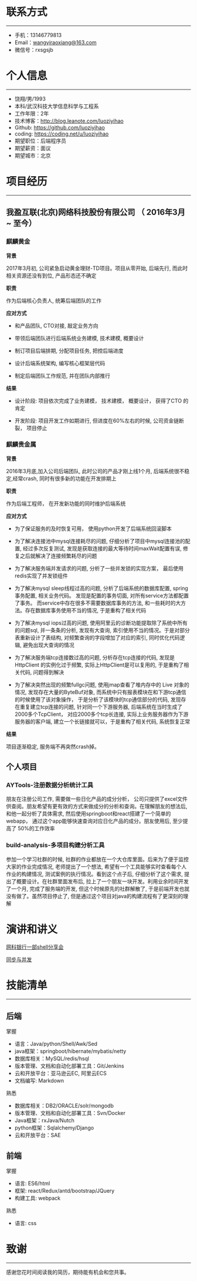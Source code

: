 
# 联系方式
---

- 手机：13146779813
- Email：wangyiraoxiang@163.com
- 微信号：rxsgsjb


# 个人信息
---

- 饶翔/男/1993 
- 本科/武汉科技大学信息科学与工程系 
- 工作年限：2年
- 技术博客：http://blog.leanote.com/luoziyihao
- Github: https://github.com/luoziyihao
- coding: https://coding.net/u/luoziyihao
- 期望职位：后端程序员
- 期望薪资：面议
- 期望城市：北京

# 项目经历
---

## 我盈互联(北京)网络科技股份有限公司 （ 2016年3月 ~ 至今）

### 麒麟黄金

**背景**

2017年3月初, 公司紧急启动黄金理财-TD项目。项目从零开始, 后端先行, 而此时相关资源还没有到位, 产品形态还不确定 

**职责**

作为后端核心负责人, 统筹后端团队的工作

**应对方式**

- 和产品团队, CTO对接, 敲定业务方向

- 带领后端团队进行后端系统业务建模, 技术建模, 概要设计

- 制订项目后端排期, 分配项目任务, 把控后端进度

- 设计后端系统架构, 编写核心框架层代码

- 制定后端团队工作规范, 并在团队内部推行

**结果**

- 设计阶段: 项目依次完成了业务建模， 技术建模， 概要设计， 获得了CTO 的肯定

- 开发阶段: 项目开发工作如期进行, 但进度在60%左右的时候, 公司资金链断裂， 项目停止


### 麒麟贵金属

**背景**

2016年3月底,加入公司后端团队, 此时公司的产品才刚上线1个月, 后端系统很不稳定,经常crash,  同时有很多新的功能在开发排期上

**职责** 

作为后端工程师， 在开发新功能的同时维护后端系统

**应对方式**

- 为了保证服务的及时恢复可用， 使用python开发了后端系统回滚脚本

- 为了解决连接池中mysql连接耗尽的问题, 仔细分析了项目中mysql连接池的配置, 经过多次反复测试, 发现是获取连接的最大等待时间maxWait配置有误, 修复之后就解决了连接频繁耗尽的问题

- 为了解决服务端并发请求的问题, 分析了一些并发锁的实现方案， 最后使用redis实现了并发锁组件

- 为了解决mysql sleep线程过高的问题, 分析了后端系统的数据库配置, spring事务配置, 相关业务代码。 发现是配置的事务切面, 对所有service方法都配置了事务。 而service中存在很多不需要数据库事务的方法, 和一些耗时的大方法。存在数据库事务使用不当的情况, 于是重构了相关代码

- 为了解决mysql iops过高的问题, 使用阿里云的诊断功能提取除了系统中所有的问题sql, 并一条条的分析, 发现有大查询, 索引使用不当的情况。于是对部分表重新设计了表结构, 对频繁查询的字段增加了对应的索引, 同时优化代码逻辑, 避免出现大查询的情况

- 为了解决服务端tcp连接数过高的问题, 分析存在tcp连接的代码, 发现是HttpClient 的实例化过于频繁, 实际上HttpClient是可以复用的, 于是重构了相关代码, 问题得到解决

- 为了解决突然出现的频繁fullgc问题, 使用jmap查看了堆内存中的 Live 对象的情况, 发现存在大量的ByteBuf对象, 而系统中只有报表模块在和下游tcp通信的时候使用了该对象操作， 于是分析了该模块的tcp通信部分的代码, 发现存在重复建立tcp连接的问题, 针对同一个下游服务器, 后端系统在当时生成了2000多个TcpClient， 对应2000多个tcp长连接, 实际上业务服务器作为下游服务器的客户端, 建立一个长链接就可以，于是重构了相关代码, 系统恢复正常

**结果**

项目逐渐稳定, 服务端不再突然crash掉。

## 个人项目

### AYTools-注册数据分析统计工具

朋友在注册公司工作, 需要做一些日化产品的成分分析， 公司只提供了excel文件供查阅。朋友希望有更有效的方式来做成分的分析和查询。在理解朋友的想法后, 和他一起分析了具体需求, 然后使用springboot和react搭建了一个简单的webapp， 通过这个app能够快速查询对应日化产品的成分。朋友使用后, 至少提高了 50%的工作效率

### build-analysis-多项目构建分析工具

参加一个学习社群的时候, 社群的作业都放在一个大仓库里面。后来为了便于监控大家的作业完成情况, 老师提出了一个想法, 希望有一个工具能够实时查看每个人作业的构建情况, 测试案例的执行情况。看到这个点子后, 仔细分析了这个需求, 提出了概要设计。在社群里面发布后, 拉上了一个朋友一块开发。利用业余时间开发了一个月, 完成了服务端的开发, 但这个时候原先的社群解散了, 于是前端开发也就没有做了。虽然项目停止了, 但是通过这个项目对java的构建流程有了更深刻的理解

# 演讲和讲义

[网科银行一部shell分享会](https://github.com/luoziyihao/share/tree/master/shell_share)

[同步与并发](https://github.com/luoziyihao/share/tree/master/synchronizationAndConcurrency/base)

# 技能清单
---

## 后端

掌握

- 语言：Java/python/Shell/Awk/Sed
- java框架：springboot/hibernate/mybatis/netty
- 数据库相关：MySQL/redis/hsql
- 版本管理、文档和自动化部署工具：Git/Jenkins
- 云和开放平台：亚马逊云EC, 阿里云ECS
- 文档编写: Markdown

熟悉

- 数据库相关：DB2/ORACLE/solr/mongodb
- 版本管理、文档和自动化部署工具：Svn/Docker
- Java框架：rxJava/Nutch
- python框架：Sqlalchemy/Django
- 云和开放平台：SAE

## 前端

掌握

- 语言: ES6/html
- 框架: react/Redux/antd/bootstrap/JQuery
- 构建工具: webpack

熟悉

- 语言: css

# 致谢
---

感谢您花时间阅读我的简历，期待能有机会和您共事。
